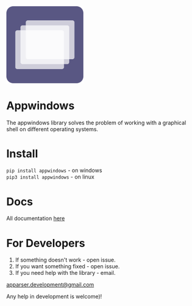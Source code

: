<img src="appwindows.svg" alt="" width="40%" >

# Appwindows
The appwindows library solves the problem of working with a graphical shell on different operating systems.

# Install
```pip install appwindows``` - on windows<br>
```pip3 install appwindows``` - on linux

# Docs
All documentation <a href="#">here</a>

# For Developers
1) If something doesn't work - open issue.
2) If you want something fixed - open issue.
3) If you need help with the library - email.
   
apparser.development@gmail.com

Any help in development is welcome)!
